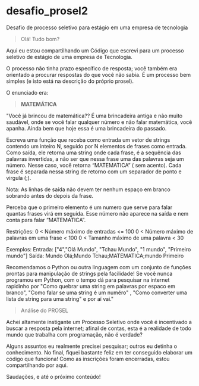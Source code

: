 # desafio_prosel2
Desafio de processo seletivo para estágio em uma empresa de tecnologia

> Olá! Tudo bom?

Aqui eu estou compartilhando um Código que escrevi para um processo seletivo de estágio de uma empresa de Tecnologia.

O processo não tinha prazo específico de resposta; você também era orientado a procurar respostas do que você não sabia. É um processo bem simples
(e isto está na descrição do próprio prosel). 

O enunciado era:

> **MATEMÁTICA**

"Você já brincou de matemática?? É uma brincadeira antiga e não muito saudável, onde se você falar qualquer número e não falar matemática, você apanha. 
 Ainda bem que hoje essa é uma brincadeira do passado.
 
 Escreva uma função que receba como entrada um vetor de strings contendo um inteiro N, seguido por N elementos de frases como entrada. 
 Como saída, ele retorna uma string onde cada frase, é a sequência das palavras invertidas, a não ser que nessa frase uma das palavras seja um número. 
 Nesse caso, você retorna “MATEMATICA” ( sem acento). Cada frase é separada nessa string de retorno com um separador de ponto e virgula (;).
 
 Nota: As linhas de saída não devem ter nenhum espaço em branco sobrando antes do depois da frase.
 
 Perceba que o primeiro elemento é um numero que serve para falar quantas frases virá em seguida. 
 Esse número não aparece na saída e nem conta para falar “MATEMATICA”.
 
 
Restrições:
0 < Número máximo de entradas <= 100
0 < Número máximo de palavras em uma frase < 100
0 < Tamanho máximo de uma palavra < 30

Exemplos:
Entrada:
["4","Olá Mundo", "Tchau Mundo", "1 mundo", "Primeiro mundo"]
Saída:
Mundo Olá;Mundo Tchau;MATEMATICA;mundo Primeiro

Recomendamos o Python ou outra linguagem com um conjunto de funções prontas para manipulação de strings pela facilidade! 
Se você nunca programou em Python, com o tempo dá para pesquisar na internet rapidinho por "Como quebrar uma string em palavras por espaco em branco",
"Como falar se uma string é um numéro" , "Como converter uma lista de string para uma string" e por aí vai."


> Análise do PROSEL

Achei altamente instigante um Processo Seletivo onde você é incentivado a buscar a resposta pela internet; afinal de contas, esta é a realidade de todo
mundo que trabalha com programação, não é verdade?

Alguns assuntos eu realmente precisei pesquisar; outros eu detinha o conhecimento. No final, fiquei bastante feliz em ter conseguido
elaborar um código que funciona! Como as inscrições foram encerradas, estou compartilhando por aqui.

Saudações, e até o próximo conteúdo!
